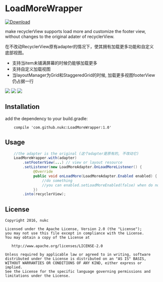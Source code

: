 # LoadMoreWrapper

[ ![Download](https://api.bintray.com/packages/nukc/maven/LoadMoreWrapper/images/download.svg) ](https://bintray.com/nukc/maven/LoadMoreWrapper/_latestVersion)

make recyclerView supports load more and customize the footer view, without changes to the original adater of recyclerView.

在不改动RecyclerView原有adapter的情况下，使其拥有加载更多功能和自定义底部视图。

- 支持当item未铺满屏幕的时候仍能够加载更多
- 支持自定义加载视图
- 当layoutManager为Grid和StaggeredGrid的时候, 加载更多视图footerView仍占据一行

<img src="https://raw.githubusercontent.com/nukc/LoadMoreWrapper/master/images/item.gif">
<img src="https://raw.githubusercontent.com/nukc/LoadMoreWrapper/master/images/grid_custom.gif">
<img src="https://raw.githubusercontent.com/nukc/LoadMoreWrapper/master/images/staggeredgrid.gif">

## Installation

add the dependency to your build.gradle:
```
    compile 'com.github.nukc:LoadMoreWrapper:1.0'
```

## Usage

```java
    //the adapter is the original (这个adapter是原有的, 不改动它)
    LoadMoreWrapper.with(adapter)
        .setFooterView(...) // view or layout resource
        .setListener(new LoadMoreAdapter.OnLoadMoreListener() {
             @Override
             public void onLoadMore(LoadMoreAdapter.Enabled enabled) {
                 //do something
                 //you can enabled.setLoadMoreEnabled(false) when do not need load more
             })
        .into(recyclerView);
```

## License

    Copyright 2016, nukc

    Licensed under the Apache License, Version 2.0 (the "License");
    you may not use this file except in compliance with the License.
    You may obtain a copy of the License at

       http://www.apache.org/licenses/LICENSE-2.0

    Unless required by applicable law or agreed to in writing, software
    distributed under the License is distributed on an "AS IS" BASIS,
    WITHOUT WARRANTIES OR CONDITIONS OF ANY KIND, either express or implied.
    See the License for the specific language governing permissions and
    limitations under the License.